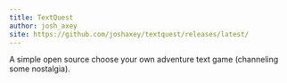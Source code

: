 ```yaml
---
title: TextQuest
author: josh_axey
site: https://github.com/joshaxey/textquest/releases/latest/
---
```

A simple open source choose your own adventure text game (channeling some nostalgia).

